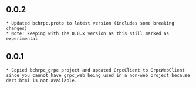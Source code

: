 ## 0.0.2
    * Updated bchrpc.proto to latest version (includes some breaking changes)
    * Note: keeping with the 0.0.x version as this still marked as experimental

## 0.0.1
    * Copied bchrpc_grpc project and updated GrpcClient to GrpcWebClient since you cannot have grpc_web being used in a non-web project because dart:html is not available.
